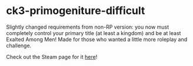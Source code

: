 # ck3-primogeniture-difficult
Slightly changed requirements from non-RP version: you now must completely control your primary title (at least a kingdom) and be at least Exalted Among Men! Made for those who wanted a little more roleplay and challenge.

Check out the Steam page for it [here](https://steamcommunity.com/sharedfiles/filedetails/?id=2321741513)!
